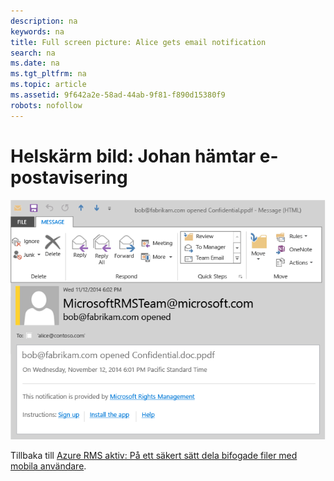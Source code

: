 ```yaml
---
description: na
keywords: na
title: Full screen picture: Alice gets email notification
search: na
ms.date: na
ms.tgt_pltfrm: na
ms.topic: article
ms.assetid: 9f642a2e-58ad-44ab-9f81-f890d15380f9
robots: nofollow
---
```

# Helsk&#228;rm bild: Johan h&#228;mtar e-postavisering
![](../Image/AzRMS_StoryboardEmaill4.PNG)

Tillbaka till [Azure RMS aktiv: På ett säkert sätt dela bifogade filer med mobila användare](http://technet.microsoft.com/library/jj585026.aspx).

